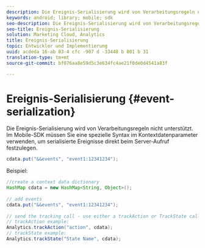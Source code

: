 ```yaml
---
description: Die Ereignis-Serialisierung wird von Verarbeitungsregeln nicht unterstützt. Im Mobile-SDK müssen Sie eine spezielle Syntax im Kontextdatenparameter verwenden, um serialisierte Ereignisse direkt beim Server-Aufruf festzulegen.
keywords: android; library; mobile; sdk
seo-description: Die Ereignis-Serialisierung wird von Verarbeitungsregeln nicht unterstützt. Im Mobile-SDK müssen Sie eine spezielle Syntax im Kontextdatenparameter verwenden, um serialisierte Ereignisse direkt beim Server-Aufruf festzulegen.
seo-title: Ereignis-Serialisierung
solution: Marketing Cloud, Analytics
title: Ereignis-Serialisierung
topic: Entwickler und Implementierung
uuid: acdeda 16-ab 83-4 cfc -907 d -33448 b 801 b 31
translation-type: tm+mt
source-git-commit: bf076aa8e59d5c3e634fc4ae21f0de0d4541a83f

---
```



# Ereignis-Serialisierung {#event-serialization}

Die Ereignis-Serialisierung wird von Verarbeitungsregeln nicht unterstützt. Im Mobile-SDK müssen Sie eine spezielle Syntax im Kontextdatenparameter verwenden, um serialisierte Ereignisse direkt beim Server-Aufruf festzulegen.

```java
cdata.put("&&events", "event1:12341234");
```

Beispiel:

```java
//create a context data dictionary 
HashMap cdata = new HashMap<String, Object>(); 
 
// add events 
cdata.put("&&events", "event1:12341234"); 
 
// send the tracking call - use either a trackAction or TrackState call. 
// trackAction example: 
Analytics.trackAction("action", cdata); 
// trackState example: 
Analytics.trackState("State Name", cdata);
```

